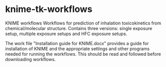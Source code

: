 # knime-tk-workflows
KNIME workflows
Workflows for prediction of inhalation toxicokinetics from chemical/molecular structure. Contains three versions: single exposure setup, multiple exposure setups and HFC exposure setups.

The work file "Installation guide for KNIME.docx" provides a guide for installation of KNIME and the appropriate settings and other programs needed for running the workflows. This should be read and followed before downloading workflows.
